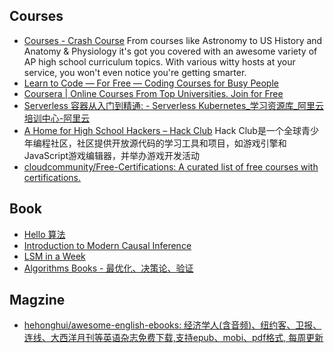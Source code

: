 ## Courses
- [Courses - Crash Course](https://thecrashcourse.com/courses/) From courses like Astronomy to US History and Anatomy & Physiology it's got you covered with an awesome variety of AP high school curriculum topics. With various witty hosts at your service, you won't even notice you're getting smarter.
- [Learn to Code — For Free — Coding Courses for Busy People](https://www.freecodecamp.org/learn/)
- [Coursera | Online Courses From Top Universities. Join for Free](https://www.coursera.org/)
- [Serverless 容器从入门到精通: - Serverless Kubernetes_学习资源库_阿里云培训中心-阿里云](https://edu.aliyun.com/course/314539)
- [A Home for High School Hackers – Hack Club](https://hackclub.com/) Hack Club是一个全球青少年编程社区，社区提供开放源代码的学习工具和项目，如游戏引擎和JavaScript游戏编辑器，并举办游戏开发活动
- [cloudcommunity/Free-Certifications: A curated list of free courses with certifications.](https://github.com/cloudcommunity/Free-Certifications)

## Book
- [Hello 算法](https://www.hello-algo.com/chapter_paperbook/)
- [Introduction to Modern Causal Inference](https://alejandroschuler.github.io/mci/introduction-to-modern-causal-inference.html)
- [LSM in a Week](https://skyzh.github.io/mini-lsm/)
- [Algorithms Books - 最优化、决策论、验证](https://algorithmsbook.com/)

## Magzine
- [hehonghui/awesome-english-ebooks: 经济学人(含音频)、纽约客、卫报、连线、大西洋月刊等英语杂志免费下载,支持epub、mobi、pdf格式, 每周更新](https://github.com/hehonghui/awesome-english-ebooks/tree/master)
